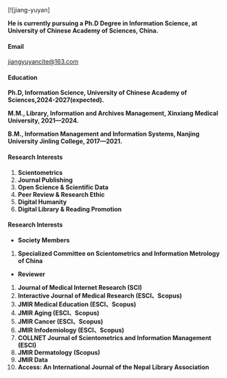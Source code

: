

[![jiang-yuyan]

**He is currently pursuing a Ph.D Degree in Information Science, at University of Chinese Academy of Sciences, China.**

#### Email
jiangyuyancite@163.com

#### Education
**Ph.D, Information Science, University of Chinese Academy of Sciences,2024-2027(expected).**

**M.M., Library, Information and Archives Management, Xinxiang Medical University, 2021—2024.**

**B.M., Information Management and Information Systems, Nanjing University Jinling College, 2017—2021.**

#### Research Interests
1.	**Scientometrics**
2.	**Journal Publishing**
3.	**Open Science & Scientific Data**
4.	**Peer Review & Research Ethic**
5.	**Digital Humanity**
6.	**Digital Library & Reading Promotion**

#### Research Interests
- **Society Members**
1. **Specialized Committee on Scientometrics and Information Metrology of China**
- **Reviewer**
1. **Journal of Medical Internet Research (SCI)**
2. **Interactive Journal of Medical Research (ESCI、Scopus)**
3. **JMIR Medical Education (ESCI、Scopus)**
4. **JMIR Aging (ESCI、Scopus)**
5. **JMIR Cancer (ESCI、Scopus)**
6. **JMIR Infodemiology (ESCI、Scopus)**
7. **COLLNET Journal of Scientometrics and Information Management (ESCI)**
8. **JMIR Dermatology (Scopus)**
9. **JMIR Data**
10. **Access: An International Journal of the Nepal Library Association**

